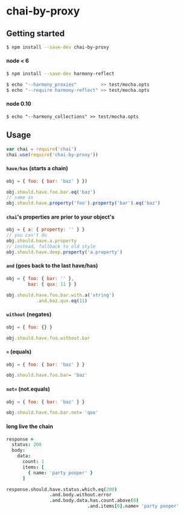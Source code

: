 # chai-by-proxy

## Getting started
```bash
$ npm install --save-dev chai-by-proxy
```
#### node < 6
```bash
$ npm install --save-dev harmony-reflect

$ echo "--harmony_proxies"         >> test/mocha.opts
$ echo "--require harmony-reflect" >> test/mocha.opts
```
#### node 0.10
```
$ echo "--harmony_collections" >> test/mocha.opts
```

## Usage
```javascript
var chai = require('chai')
chai.use(require('chai-by-proxy'))
```
#### `have/has` (starts a chain)
```javascript
obj = { foo: { bar: 'baz' } })

obj.should.have.foo.bar.eq('baz')
// same as
obj.should.have.property('foo').property('bar').eq('baz')
```
#### `chai`'s properties are prior to your object's
```javascript
obj = { a: { property: '' } }
// you can't do
obj.should.have.a.property
// instead, fallback to old style
obj.should.have.deep.property('a.property')
```
#### `and` (goes back to the last have/has)
```javascript
obj = { foo: { bar: '' },
        baz: { qux: 11 } }

obj.should.have.foo.bar.with.a('string')
           .and.baz.qux.eq(11)
```
#### `without` (negates)
```javascript
obj = { foo: {} }

obj.should.have.foo.without.bar
```
#### `=` (equals)
```javascript
obj = { foo: { bar: 'baz' } }

obj.should.have.foo.bar= 'baz'
```
#### `not=` (not.equals)
```javascript
obj = { foo: { bar: 'baz' } }

obj.should.have.foo.bar.not= 'qux'
```
#### long live the chain
```coffeescript
response =
  status: 200
  body:
    data:
      count: 1
      items: [
        { name: 'party pooper' }
      ]

response.should.have.status.which.eq(200)
                .and.body.without.error
                .and.body.data.has.count.above(0)
                              .and.items[0].name= 'party pooper'
```
